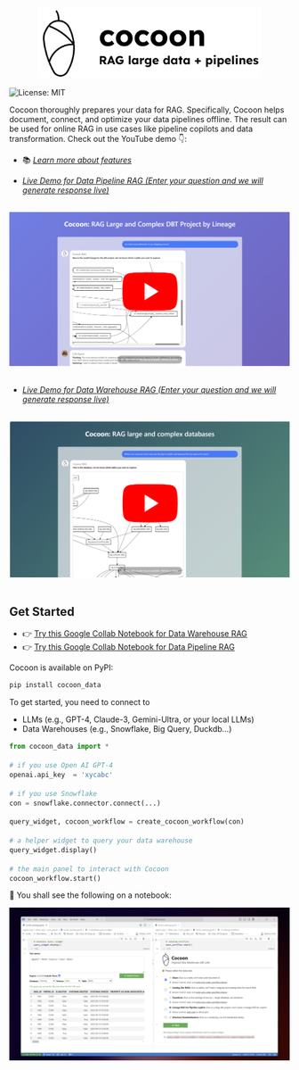 <div align="center">
  <img src="./images/cocoon_logo.png" alt="Cocoon Logo" width="400"/>
</div>

![License: MIT](https://img.shields.io/badge/License-MIT-yellow.svg)

Cocoon thoroughly prepares your data for RAG. Specifically, Cocoon helps document, connect, and optimize your data pipelines offline. The result can be used for online RAG in use cases like pipeline copilots and data transformation. Check out the YouTube demo 👇:

- 📚 [*Learn more about features*](https://cocoon-data-transformation.github.io/page/)

-  [*Live Demo for Data Pipeline RAG (Enter your question and we will generate response live)*](https://cocoon-data-transformation.github.io/page/pipeline)
  <br>
  <div align="center">
  <a href="https://youtu.be/kv5mwTkpfY0" target="_blank">
    <img src="./images/Thumbnail2.png" width="600" alt="IMAGE ALT TEXT" style="cursor: pointer;">
  </a>
  </div>
  <br>
  
-  [*Live Demo for Data Warehouse RAG (Enter your question and we will generate response live)*](https://cocoon-data-transformation.github.io/page/database)
  <br>
  <div align="center">
  <a href="https://youtu.be/xdmRXs0UnfE" target="_blank">
    <img src="./images/Thumbnail.png" width="600" alt="IMAGE ALT TEXT" style="cursor: pointer;">
  </a>
  </div>
  <br>
  





## Get Started

- 👉 [Try this Google Collab Notebook for Data Warehouse RAG](https://colab.research.google.com/github/Cocoon-Data-Transformation/cocoon/blob/main/demo/Cocoon_Stage_Demo.ipynb)
- 👉 [Try this Google Collab Notebook for Data Pipeline RAG](https://colab.research.google.com/github/Cocoon-Data-Transformation/cocoon/blob/main/demo/Cocoon_RAG_pipeline.ipynb)

Cocoon is available on PyPI:

```bash
pip install cocoon_data
```

To get started, you need to connect to
- LLMs (e.g., GPT-4, Claude-3, Gemini-Ultra, or your local LLMs) 
- Data Warehouses (e.g., Snowflake, Big Query, Duckdb...)

```python
from cocoon_data import *

# if you use Open AI GPT-4
openai.api_key  = 'xycabc'

# if you use Snowflake
con = snowflake.connector.connect(...)

query_widget, cocoon_workflow = create_cocoon_workflow(con)

# a helper widget to query your data warehouse
query_widget.display()

# the main panel to interact with Cocoon
cocoon_workflow.start()
```

🎉 You shall see the following on a notebook:
<div align="center">
<kbd><img src="./images/notebook.png" alt=""></kbd>
</div>
